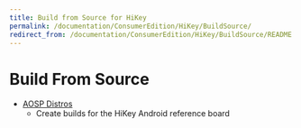 ```yaml
---
title: Build from Source for HiKey
permalink: /documentation/ConsumerEdition/HiKey/BuildSource/
redirect_from: /documentation/ConsumerEdition/HiKey/BuildSource/README.md/
---
```

# Build From Source

- [AOSP Distros](https://source.android.com/source/devices.html)
   - Create builds for the HiKey Android reference board
